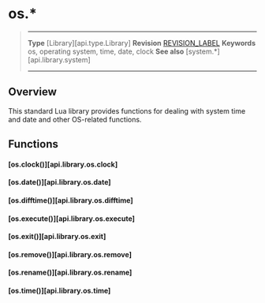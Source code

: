 # os.*

> --------------------- ------------------------------------------------------------------------------------------
> __Type__              [Library][api.type.Library]
> __Revision__          [REVISION_LABEL](REVISION_URL)
> __Keywords__          os, operating system, time, date, clock
> __See also__          [system.*][api.library.system]
> --------------------- ------------------------------------------------------------------------------------------

## Overview

This standard Lua library provides functions for dealing with system time and date and other OS-related functions.


## Functions

#### [os.clock()][api.library.os.clock]

#### [os.date()][api.library.os.date]

#### [os.difftime()][api.library.os.difftime]

#### [os.execute()][api.library.os.execute]

#### [os.exit()][api.library.os.exit]

#### [os.remove()][api.library.os.remove]

#### [os.rename()][api.library.os.rename]

#### [os.time()][api.library.os.time]